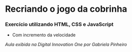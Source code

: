 # Recriando o jogo da cobrinha

### Exercício utilizando HTML, CSS e JavaScript

 - Com incremento da velocidade

 *Aula exibida na Digital Innovation One por Gabriela Pinheiro*
